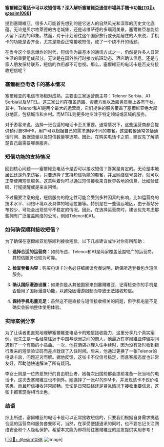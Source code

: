 **塞爾維亞電話卡可以收短信嗎？深入解析塞爾維亞通信市場與手機卡功能[[TG💪+ @esim1088](https://t.me/s/esim1088)]**

提到塞爾維亞，很多人可能首先想到的是它迷人的自然风光和深厚的历史文化底蕴。无论是贝尔格莱德的古老城堡，还是诺维萨德的多瑙河美景，塞爾維亞总能给人留下深刻的印象。然而，对于计划前往这个国家旅行或长期居住的人来说，手机卡的功能是否齐全，尤其是能否正常接收短信，成了一个绕不开的话题。

在当今这个信息爆炸的时代，短信作为最基本的通讯方式之一，仍然是许多人日常生活的重要组成部分。无论是在国外旅行时接收航班动态、酒店确认信息，还是与家人朋友保持联系，短信的作用都不可忽视。那么，塞爾維亚的电话卡是否支持接收短信呢？

### 塞爾維亞电话卡的基本情况

塞爾維亚的电信市场相对成熟，主要由三家运营商主导：Telenor Serbia、A1 Serbia以及MTEL。这三家公司在覆盖范围、资费方案以及服务质量上各有千秋。其中，Telenor和A1是两个最大的运营商，它们提供的服务覆盖了塞爾維亚绝大部分地区，包括城市和乡村。而MTEL则更多地专注于特定领域或区域的服务。

对于游客来说，选择一张合适的电话卡至关重要。通常情况下，这些运营商都会提供预付费SIM卡，用户可以根据自己的需求选择不同的套餐。这些套餐通常包括通话时间、数据流量以及短信数量等选项。因此，在购买电话卡之前，建议先了解清楚自己最需要哪类服务。

### 短信功能的支持情况

回到核心问题——塞爾維亚电话卡是否可以接收短信？答案是肯定的。无论是本地居民还是外来访客，只要选择了支持短信功能的套餐，并且网络信号良好，就可以正常使用短信服务。这意味着你可以通过短信接收来自世界各地的信息，比如验证码、行程提醒或是亲友问候。

不过需要注意的是，短信服务的稳定性可能会受到多种因素的影响，比如运营商的技术水平、网络环境以及具体的地理位置等。特别是在一些偏远地区，由于基站分布较少，可能会出现信号不稳定的情况。因此，在选择运营商时，建议优先考虑那些拥有广泛覆盖网络的公司，例如Telenor和A1。

### 如何确保顺利接收短信？

为了确保在塞爾維亚能够顺利接收短信，以下几点建议或许对你有所帮助：

1. **选择合适的运营商**：如前所述，Telenor和A1是两家覆盖范围较广的运营商，其短信服务也较为可靠。
   
2. **检查套餐内容**：购买电话卡时务必仔细阅读套餐说明，确保所选套餐包含短信服务。

3. **确认国际漫游设置**：如果你是从其他国家来到塞爾維亚，记得检查你的手机是否启用了国际漫游功能，以避免因漫游限制而导致无法接收短信。

4. **保持手机电量充足**：虽然这不是直接与短信接收相关的问题，但手机电量不足确实会影响整体使用体验。

### 实际案例分享

为了让读者更直观地理解塞爾維亚电话卡的短信接收能力，这里分享几个真实案例。张先生是一名经常往返于中国与欧洲之间的商人，他最近在塞爾維亚停留期间遇到了一个有趣的小插曲。一次，他在酒店办理入住手续时，因为没有及时收到银行发来的短信验证码而差点耽误了入住时间。后来，他通过更换了一张Telenor的电话卡后，问题迎刃而解。据他反馈，这张卡不仅信号稳定，而且客服态度也非常友好，帮助他快速解决了所有疑问。

李女士则是一位热爱旅行的自由职业者，她每次出国前都会提前准备一张当地的电话卡。这次去塞爾維亚也不例外。她选择了一张A1的SIM卡，并发现该卡不仅价格实惠，而且短信接收非常顺畅。无论是日常联络还是紧急情况下接收重要信息，这张卡都表现得相当出色。

### 结语

综上所述，塞爾維亚的电话卡是可以正常接收短信的，只要我们根据自身需求挑选合适的运营商和服务套餐即可。当然，在享受便捷通讯的同时，也不要忘记关注网络安全和个人隐私保护。希望本文能为即将前往塞爾維亚的朋友提供实用参考！

[[TG💪+ @esim1088](https://t.me/s/esim1088) ![Image](https://i.postimg.cc/4NQfJmqS/Snipaste-2025-05-13-00-14-12.png)]